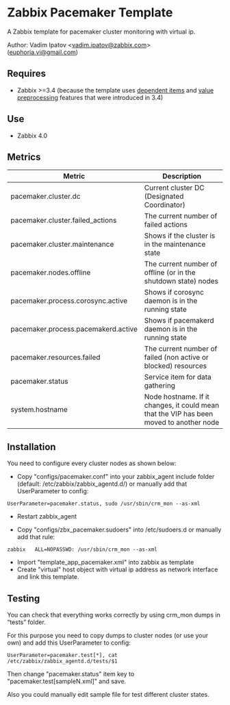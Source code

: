 # Zabbix Pacemaker Template
A Zabbix template for pacemaker cluster monitoring with virtual ip.

Author: Vadim Ipatov <<vadim.ipatov@zabbix.com>> (<euphoria.vi@gmail.com>)

## Requires
* Zabbix >=3.4 (because the template uses [dependent items](https://www.zabbix.com/documentation/3.4/manual/config/items/itemtypes/dependent_items) and [value preprocessing](https://www.zabbix.com/documentation/3.4/manual/config/items/item#item_value_preprocessing) features that were introduced in 3.4)

## Use
* Zabbix 4.0

## Metrics
| Metric                              | Description                                                                             |
|-------------------------------------|-----------------------------------------------------------------------------------------|
| pacemaker.cluster.dc                | Current cluster DC (Designated Coordinator)                                             |
| pacemaker.cluster.failed_actions    | The current number of failed actions                                                    |
| pacemaker.cluster.maintenance       | Shows if the cluster is in the maintenance state                                        |
| pacemaker.nodes.offline             | The current number of offline (or in the shutdown state) nodes                          |
| pacemaker.process.corosync.active   | Shows if corosync daemon is in the running state                                        |
| pacemaker.process.pacemakerd.active | Shows if pacemakerd daemon is in the running state                                      |
| pacemaker.resources.failed          | The current number of failed (non active or blocked) resources                          |
| pacemaker.status                    | Service item for data gathering                                                         |
| system.hostname                     | Node hostname. If it changes, it could mean that the VIP has been moved to another node |

## Installation
You need to configure every cluster nodes as shown below:
* Copy "configs/pacemaker.conf" into your zabbix_agent include folder (default: /etc/zabbix/zabbix_agentd.d/) or manually add that UserParameter to config:

```UserParameter=pacemaker.status, sudo /usr/sbin/crm_mon --as-xml```

* Restart zabbix_agent

* Copy "configs/zbx_pacemaker.sudoers" into /etc/sudoers.d or manually add that rule:

```zabbix	ALL=NOPASSWD: /usr/sbin/crm_mon --as-xml```

* Import "template_app_pacemaker.xml" into zabbix as template
* Create "virtual" host object with virtual ip address as network interface and link this template.

## Testing
You can check that everything works correctly by using crm_mon dumps in “tests” folder. 

For this purpose you need to copy dumps to cluster nodes (or use your own) and add this UserParameter to config:

```UserParameter=pacemaker.test[*], cat /etc/zabbix/zabbix_agentd.d/tests/$1```

Then change "pacemaker.status" item key to "pacemaker.test[sampleN.xml]" and save.

Also you could manually edit sample file for test different cluster states.
